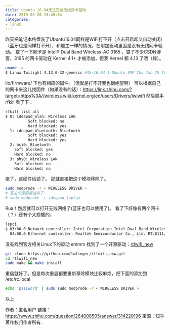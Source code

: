```yaml
---
title: ubuntu 16.04无法安装无线网卡驱动 
date: 2019-03-26 15:49:04
categories:
- linux
---
```


昨天把笔记本格盘装了Ubuntu16.04同样是WiFi打不开（点击开启却又自动关闭）（蓝牙也是同样打不开），和题主一样的情况，在附加驱动里面是没有无线网卡驱动。 
查了一下网卡是 Intel® Dual Band Wireless-AC 3165 ，查了不少CSDN博客，3165 的网卡驱动在 Kernel 4.1+ 才被添加，但我 Kernel 都 4.13 了喂（摔）。

``` bash
uname -a
$ Linux Twilight 4.13.0-32-generic #35~16.04.1-Ubuntu SMP Thu Jan 25 10:13:43 UTC 2018 x86_64 x86_64 x86_64 GNU/Linux      
```
 
lib/firmware/    下也有相应的固件。（但就是打不开我也很绝望啊）         可以根据自己的网卡来这儿找固件（如果没有的话）：https://link.zhihu.com/?target=https%3A//wireless.wiki.kernel.org/en/users/Drivers/iwlwifi
然后顺手 rfkill 看了下：
```bash
rfkill list all
$ 0: ideapad_wlan: Wireless LAN
          Soft blocked: no
          Hard blocked: yes
  1: ideapad_bluetooth: Bluetooth
          Soft blocked: yes
          Hard blocked: yes
  2: hci0: Bluetooth
	Soft blocked: yes
	Hard blocked: no
  3: phy0: Wireless LAN
	Soft blocked: no
	Hard blocked: no 
```
绝了，这硬件给锁了。  那就直接把这个模块移除了。

```bash
sudo modprode -r < WIRELESS DRIVER >
# 答主的是直接这样了：
# sudo modprobe -r ideapad_laptop        
```

Rua！然后就可以打开无线网络了(蓝牙也可以使用了)。         看了下好像有两个网卡（？）还有个大螃蟹的。
```bash
lspci
$ 03:00.0 Network controller: Intel Corporation Intel Dual Band Wireless-AC 3165 Plus Bluetooth (rev 99)
  04:00.0 Ethernet controller: Realtek Semiconductor Co., Ltd. RTL8111/8168/8411 PCI Express Gigabit Ethernet Controller (rev 10)   
```
  没有找到官方相关Linux下的驱动         emmm 找到了一个开源驱动：[rtlwifi_new](https://link.zhihu.com/?target=https%3A//github.com/lwfinger/rtlwifi_new)

```bash
git clone https://github.com/lwfinger/rtlwifi_new.git
cd rtlwifi_new
sudo make && make install       
```

重启就好了。但是每次重启都要重新移除模块比较麻烦，把下面的添加到 /etc/rc.local
```bash
echo 'password' | sudo sudo modprode -r < WIRELESS DRIVER >         
```
以上

作者：匿名用户
链接：https://www.zhihu.com/question/264008505/answer/314220196
来源：知乎
著作权归作者所有.